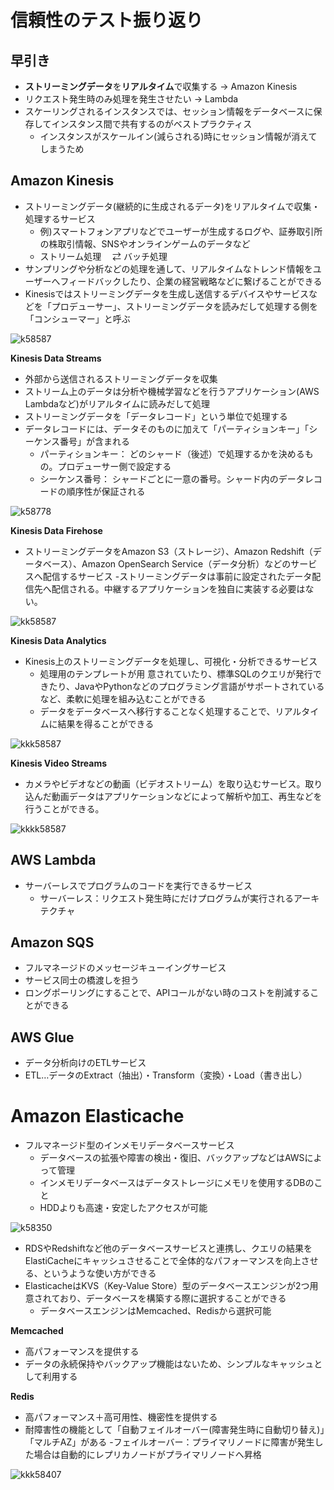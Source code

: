 # 信頼性のテスト振り返り
## 早引き
- **ストリーミングデータ**を**リアルタイム**で収集する -> Amazon Kinesis
- リクエスト発生時のみ処理を発生させたい -> Lambda
- スケーリングされるインスタンスでは、セッション情報をデータベースに保存してインスタンス間で共有するのがベストプラクティス
  - インスタンスがスケールイン(減らされる)時にセッション情報が消えてしまうため 

## Amazon Kinesis
- ストリーミングデータ(継続的に生成されるデータ)をリアルタイムで収集・処理するサービス
  - 例)スマートフォンアプリなどでユーザーが生成するログや、証券取引所の株取引情報、SNSやオンラインゲームのデータなど
  - ストリーム処理　 ⇄ バッチ処理
- サンプリングや分析などの処理を通して、リアルタイムなトレンド情報をユーザーへフィードバックしたり、企業の経営戦略などに繋げることができる
- Kinesisではストリーミングデータを生成し送信するデバイスやサービスなどを「プロデューサー」、ストリーミングデータを読みだして処理する側を「コンシューマー」と呼ぶ

![k58587](https://github.com/IzmYuta/TIL/assets/104307371/0ac7c006-18a5-40a9-a6f0-d11d75dd70b3)

**Kinesis Data Streams**
- 外部から送信されるストリーミングデータを収集
- ストリーム上のデータは分析や機械学習などを行うアプリケーション(AWS Lambdaなど)がリアルタイムに読みだして処理
- ストリーミングデータを「データレコード」という単位で処理する
- データレコードには、データそのものに加えて「パーティションキー」「シーケンス番号」が含まれる
  - パーティションキー： どのシャード（後述）で処理するかを決めるもの。プロデューサー側で設定する
  - シーケンス番号： シャードごとに一意の番号。シャード内のデータレコードの順序性が保証される

![k58778](https://github.com/IzmYuta/TIL/assets/104307371/87bd3c6e-52ea-483f-9eef-1009fb2bddff)

**Kinesis Data Firehose**
- ストリーミングデータをAmazon S3（ストレージ）、Amazon Redshift（データベース）、Amazon OpenSearch Service（データ分析）などのサービスへ配信するサービス
  -ストリーミングデータは事前に設定されたデータ配信先へ配信される。中継するアプリケーションを独自に実装する必要はない。 

![kk58587](https://github.com/IzmYuta/TIL/assets/104307371/41732287-92d8-4714-8c6f-ad9833393a34)

**Kinesis Data Analytics**
- Kinesis上のストリーミングデータを処理し、可視化・分析できるサービス
  - 処理用のテンプレートが用
意されていたり、標準SQLのクエリが発行できたり、JavaやPythonなどのプログラミング言語がサポートされているなど、柔軟に処理を組み込むことができる
  - データをデータベースへ移行することなく処理することで、リアルタイムに結果を得ることができる

![kkk58587](https://github.com/IzmYuta/TIL/assets/104307371/1a67db9c-490e-4090-8824-d9e6dbeebd64)

**Kinesis Video Streams**
- カメラやビデオなどの動画（ビデオストリーム）を取り込むサービス。取り込んだ動画データはアプリケーションなどによって解析や加工、再生などを行うことができる。

![kkkk58587](https://github.com/IzmYuta/TIL/assets/104307371/0d243ced-18c3-4400-a88e-81ef28cd9296)


## AWS Lambda
- サーバーレスでプログラムのコードを実行できるサービス
  - サーバーレス：リクエスト発生時にだけプログラムが実行されるアーキテクチャ


## Amazon SQS
- フルマネージドのメッセージキューイングサービス
- サービス同士の橋渡しを担う
- ロングポーリングにすることで、APIコールがない時のコストを削減することができる

## AWS Glue
- データ分析向けのETLサービス
- ETL…データのExtract（抽出）・Transform（変換）・Load（書き出し）

# Amazon Elasticache
- フルマネージド型のインメモリデータベースサービス
  - データベースの拡張や障害の検出・復旧、バックアップなどはAWSによって管理
  - インメモリデータベースはデータストレージにメモリを使用するDBのこと
  - HDDよりも高速・安定したアクセスが可能

![k58350](https://github.com/IzmYuta/TIL/assets/104307371/48b3f0d3-803b-4ce2-bda4-dd9388ba3ff6)

- RDSやRedshiftなど他のデータベースサービスと連携し、クエリの結果をElastiCacheにキャッシュさせることで全体的なパフォーマンスを向上させる、というような使い方ができる
- ElasticacheはKVS（Key-Value Store）型のデータベースエンジンが2つ用意されており、データベースを構築する際に選択することができる
  - データベースエンジンはMemcached、Redisから選択可能

**Memcached**
- 高パフォーマンスを提供する
- データの永続保持やバックアップ機能はないため、シンプルなキャッシュとして利用する

**Redis**
- 高パフォーマンス＋高可用性、機密性を提供する
- 耐障害性の機能として「自動フェイルオーバー(障害発生時に自動切り替え)」「マルチAZ」がある
  -フェイルオーバー：プライマリノードに障害が発生した場合は自動的にレプリカノードがプライマリノードへ昇格

![kkk58407](https://github.com/IzmYuta/TIL/assets/104307371/caf4016c-1cd3-4047-9cad-cdbd57ba37da)

